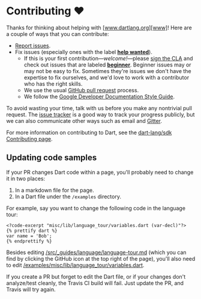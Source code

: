# Contributing :heart:

Thanks for thinking about helping with [www.dartlang.org][www]!
Here are a couple of ways that you can contribute:

* [Report issues](https://github.com/dart-lang/site-www/issues/new).
* Fix issues (especially ones with the label
  **[help wanted](https://github.com/dart-lang/site-www/issues?utf8=%E2%9C%93&q=is%3Aopen%20is%3Aissue%20label%3A%22help%20wanted%22%20)**).
  * If this is your first contribution—_welcome!_—please
  [sign the CLA](https://developers.google.com/open-source/cla/individual)
  and check out issues that are
  labeled **[beginner](https://github.com/dart-lang/site-www/issues?utf8=%E2%9C%93&q=is%3Aissue%20is%3Aopen%20label%3A%22help%20wanted%22%20label%3Abeginner%20)**.
  Beginner issues may or may not be easy to fix.
  Sometimes they're issues we don't have the expertise to fix ourselves,
  and we'd love to work with a contributor who has the right skills.
  * We use the usual [GitHub pull request](https://help.github.com/articles/about-pull-requests/) process.
  * We follow the [Google Developer Documentation Style Guide](https://developers.google.com/style/).

To avoid wasting your time, talk with us before you make any nontrivial
pull request. The [issue tracker](https://github.com/dart-lang/site-www/issues)
is a good way to track your progress publicly, but we can also communicate
other ways such as email and [Gitter](https://gitter.im/dart-lang/home).

For more information on contributing to Dart, see the
[dart-lang/sdk Contributing page](https://github.com/dart-lang/sdk/wiki/Contributing).

[www]: https://www.dartlang.org


## Updating code samples

If your PR changes Dart code within a page, you'll probably need to change it in two places:

1. In a markdown file for the page.
2. In a Dart file under the `/examples` directory.

For example, say  you want to change the following code in the language tour:

```
<?code-excerpt "misc/lib/language_tour/variables.dart (var-decl)"?>
{% prettify dart %}
var name = 'Bob';
{% endprettify %}
```

Besides editing
[/src/_guides/language/language-tour.md](https://github.com/dart-lang/site-www/blob/master/src/_guides/language/language-tour.md)
(which you can find by clicking the GitHub icon at the top right of the page),
you'll also need to edit
[/examples/misc/lib/language_tour/variables.dart](https://github.com/dart-lang/site-www/blob/master/examples/misc/lib/language_tour/variables.dart).

If you create a PR but forget to edit the Dart file,
or if your changes don't analyze/test cleanly,
the Travis CI build will fail.
Just update the PR, and Travis will try again.
